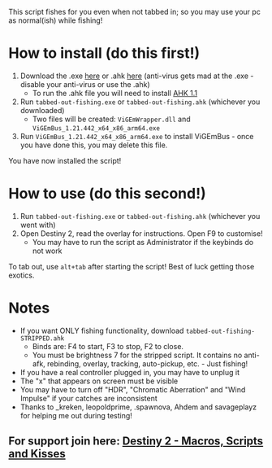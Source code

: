 This script fishes for you even when not tabbed in; so you may use your pc as normal(ish) while fishing!
# How to install (do this first!)
1. Download the .exe [here](https://github.com/Antraless/tabbed-out-fishing/raw/main/tabbed-out-fishing.exe) or .ahk [here](https://antraless.github.io/tabbed-out-fishing/tabbed-out-fishing.ahk) (anti-virus gets mad at the .exe - disable your anti-virus or use the .ahk)
   * To run the .ahk file you will need to install [AHK 1.1](https://www.autohotkey.com/download/ahk-install.exe)
2. Run `tabbed-out-fishing.exe` or `tabbed-out-fishing.ahk` (whichever you downloaded) 
   * Two files will be created: `ViGEmWrapper.dll` and `ViGEmBus_1.21.442_x64_x86_arm64.exe`
3. Run `ViGEmBus_1.21.442_x64_x86_arm64.exe` to install ViGEmBus - once you have done this, you may delete this file.

You have now installed the script!
# How to use (do this second!)
1. Run `tabbed-out-fishing.exe` or `tabbed-out-fishing.ahk` (whichever you went with)
2. Open Destiny 2, read the overlay for instructions. Open F9 to customise!
   * You may have to run the script as Administrator if the keybinds do not work

To tab out, use `alt+tab` after starting the script! Best of luck getting those exotics.
# Notes
- If you want ONLY fishing functionality, download `tabbed-out-fishing-STRIPPED.ahk`
   * Binds are: F4 to start, F3 to stop, F2 to close.
   * You must be brightness 7 for the stripped script. It contains no anti-afk, rebinding, overlay, tracking, auto-pickup, etc. - Just fishing!
- If you have a real controller plugged in, you may have to unplug it
- The "x" that appears on screen must be visible
- You may have to turn off "HDR", "Chromatic Aberration" and "Wind Impulse" if your catches are inconsistent
- Thanks to _kreken, leopoldprime, .spawnova, Ahdem and savageplayz for helping me out during testing!
## For support join here: [Destiny 2 - Macros, Scripts and Kisses](https://discord.gg/KGyjysA5WY)
